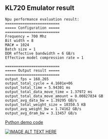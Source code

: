 ## KL720 Emulator result
```
Npu performance evaluation result:
=========================
===== Configuration =====
=========================
Frequency = 700 Mhz
Bit width = 8
MAC# = 1024
Batch size = 1
DDR effective bandwidth = 6 GB/s
Effective model compression rate = 1

=========================
===== Output result =====
=========================
output_fps = 168.265
output_total_cycle = 4.1601e+06
output_total_time = 5.94301 ms
output_total_data_move_time = 1.37972 ms
output_total_data_move_amount = 0.00827834 GB
output_avg_data_bw = 1.39295 GB/s
output_total_weight_size = 10350.5 KB
output_avg_weight_bw = 1.74162 GB/s
output_avg_dram_bw = 3.13457 GB/s
```
[Python demo code](https://github.com/eric612/host_lib)

[![IMAGE ALT TEXT HERE](https://img.youtube.com/vi/ZUCCMtipDn0/0.jpg)](https://youtu.be/ZUCCMtipDn0)
